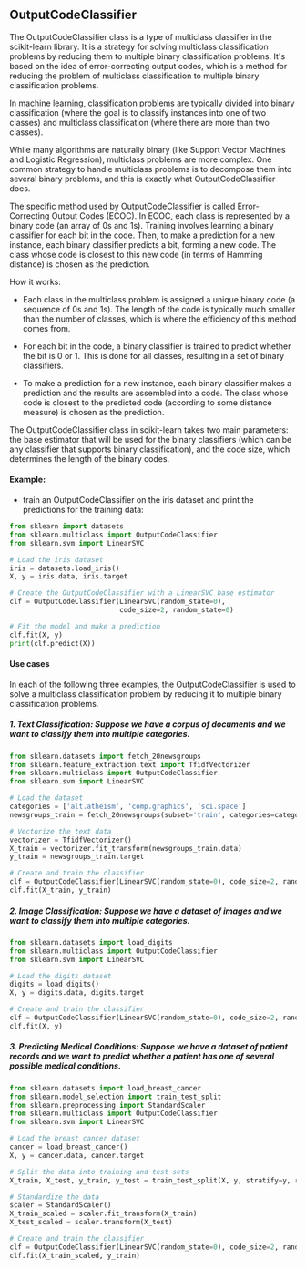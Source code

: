 ## OutputCodeClassifier

The OutputCodeClassifier class is a type of multiclass classifier in the scikit-learn library. 
It is a strategy for solving multiclass classification problems by reducing them to multiple binary classification problems.
It's based on the idea of error-correcting output codes, which is a method for reducing the problem of multiclass classification to multiple binary classification problems.

In machine learning, classification problems are typically divided into binary classification (where the goal is to classify instances into one of two classes) and 
multiclass classification (where there are more than two classes).

While many algorithms are naturally binary (like Support Vector Machines and Logistic Regression),
multiclass problems are more complex. One common strategy to handle multiclass problems is to decompose them into several binary problems, 
and this is exactly what OutputCodeClassifier does.

The specific method used by OutputCodeClassifier is called Error-Correcting Output Codes (ECOC). 
In ECOC, each class is represented by a binary code (an array of 0s and 1s). Training involves learning a binary classifier for each bit in the code. 
Then, to make a prediction for a new instance, each binary classifier predicts a bit, forming a new code. 
The class whose code is closest to this new code (in terms of Hamming distance) is chosen as the prediction.

How it works:

- Each class in the multiclass problem is assigned a unique binary code (a sequence of 0s and 1s). The length of the code is typically much smaller than the number of classes, which is where the efficiency of this method comes from.
 
- For each bit in the code, a binary classifier is trained to predict whether the bit is 0 or 1. This is done for all classes, resulting in a set of binary classifiers.

- To make a prediction for a new instance, each binary classifier makes a prediction and the results are assembled into a code. The class whose code is closest to the predicted code (according to some distance measure) is chosen as the prediction.

The OutputCodeClassifier class in scikit-learn takes two main parameters: the base estimator that will be used for the binary classifiers (which can be any classifier that supports binary classification), and the code size, which determines the length of the binary codes.

#### Example: 

- train an OutputCodeClassifier on the iris dataset and print the predictions for the training data:

```python
from sklearn import datasets
from sklearn.multiclass import OutputCodeClassifier
from sklearn.svm import LinearSVC

# Load the iris dataset
iris = datasets.load_iris()
X, y = iris.data, iris.target

# Create the OutputCodeClassifier with a LinearSVC base estimator
clf = OutputCodeClassifier(LinearSVC(random_state=0),
                           code_size=2, random_state=0)

# Fit the model and make a prediction
clf.fit(X, y)
print(clf.predict(X))
```

#### Use cases

In each of the following three examples, the OutputCodeClassifier is used to solve a multiclass classification problem by reducing it to multiple binary classification problems.


##### 1. Text Classification: Suppose we have a corpus of documents and we want to classify them into multiple categories.

```python
from sklearn.datasets import fetch_20newsgroups
from sklearn.feature_extraction.text import TfidfVectorizer
from sklearn.multiclass import OutputCodeClassifier
from sklearn.svm import LinearSVC

# Load the dataset
categories = ['alt.atheism', 'comp.graphics', 'sci.space']
newsgroups_train = fetch_20newsgroups(subset='train', categories=categories)

# Vectorize the text data
vectorizer = TfidfVectorizer()
X_train = vectorizer.fit_transform(newsgroups_train.data)
y_train = newsgroups_train.target

# Create and train the classifier
clf = OutputCodeClassifier(LinearSVC(random_state=0), code_size=2, random_state=0)
clf.fit(X_train, y_train)
```

##### 2. Image Classification: Suppose we have a dataset of images and we want to classify them into multiple categories.

```python
from sklearn.datasets import load_digits
from sklearn.multiclass import OutputCodeClassifier
from sklearn.svm import LinearSVC

# Load the digits dataset
digits = load_digits()
X, y = digits.data, digits.target

# Create and train the classifier
clf = OutputCodeClassifier(LinearSVC(random_state=0), code_size=2, random_state=0)
clf.fit(X, y)
```

##### 3. Predicting Medical Conditions: Suppose we have a dataset of patient records and we want to predict whether a patient has one of several possible medical conditions.

```python
from sklearn.datasets import load_breast_cancer
from sklearn.model_selection import train_test_split
from sklearn.preprocessing import StandardScaler
from sklearn.multiclass import OutputCodeClassifier
from sklearn.svm import LinearSVC

# Load the breast cancer dataset
cancer = load_breast_cancer()
X, y = cancer.data, cancer.target

# Split the data into training and test sets
X_train, X_test, y_train, y_test = train_test_split(X, y, stratify=y, random_state=42)

# Standardize the data
scaler = StandardScaler()
X_train_scaled = scaler.fit_transform(X_train)
X_test_scaled = scaler.transform(X_test)

# Create and train the classifier
clf = OutputCodeClassifier(LinearSVC(random_state=0), code_size=2, random_state=0)
clf.fit(X_train_scaled, y_train)
```
